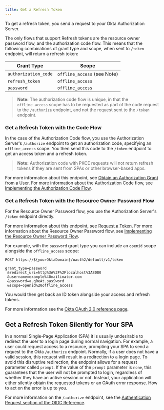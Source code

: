 ```yaml
---
title: Get a Refresh Token
---
```


To get a refresh token, you send a request to your Okta Authorization Server.

The only flows that support Refresh tokens are the resource owner password flow, and the authorization code flow. This means that the following combinations of grant type and scope, when sent to `/token` endpoint, will return a refresh token:

| Grant Type           | Scope                       |
| -----------          | -----                       |
| `authorization_code` | `offline_access` (see Note) |
| `refresh_token`      | `offline_access`            |
| `password`           | `offline_access`            |

> **Note:** The authorization code flow is unique, in that the `offline_access` scope has to be requested as part of the code request to the `/authorize` endpoint, and not the request sent to the `/token` endpoint.

### Get a Refresh Token with the Code Flow

In the case of the Authorization Code flow, you use the Authorization Server's `/authorize` endpoint to get an authorization code, specifying an `offline_access` scope. You then send this code to the `/token` endpoint to get an access token and a refresh token.

> **Note:**  Authorization code with PKCE requests will not return refresh tokens if they are sent from SPAs or other browser-based apps.

For more information about this endpoint, see [Obtain an Authorization Grant from a User](/docs/reference/api/oidc/#authorize). For more information about the Authorization Code flow, see [Implementing the Authorization Code Flow](/docs/guides/implement-auth-code/).

### Get a Refresh Token with the Resource Owner Password Flow

For the Resource Owner Password flow, you use the Authorization Server's `/token` endpoint directly.

For more information about this endpoint, see [Request a Token](/docs/reference/api/oidc/#token). For more information about the Resource Owner Password flow, see [Implementing the Resource Owner Password Flow](/docs/guides/implement-password/).

For example, with the `password` grant type you can include an `openid` scope alongside the `offline_access` scope:

```
POST https://${yourOktaDomain}/oauth2/default/v1/token

grant_type=password
 &redirect_uri=http%3A%2F%2Flocalhost%3A8080
 &username=example%40mailinator.com
 &password=a.gReAt.pasSword
 &scope=openid%20offline_access
```

You would then get back an ID token alongside your access and refresh tokens.

For more information see the [Okta OAuth 2.0 reference page](/docs/reference/api/oidc/#response-properties).

## Get a Refresh Token Silently for Your SPA

In a normal Single-Page Application (SPA) it is usually undesirable to redirect the user to a login page during normal navigation. For example, a user could request access to a resource, prompting your SPA to send a request to the Okta `/authorize` endpoint. Normally, if a user does not have a valid session, this request will result in a redirection to a login page. To avoid this disruptive redirection, the endpoint allows for a request parameter called `prompt`. If the value of the `prompt` parameter is `none`, this guarantees that the user will not be prompted to login, regardless of whether they have an active session or not. Instead, your application will either silently obtain the requested tokens or an OAuth error response. How to act on the error is up to you.

For more information on the `/authorize` endpoint, see the [Authentication Request section of the OIDC Reference](/docs/reference/api/oidc/#authorize).


<NextSectionLink/>

